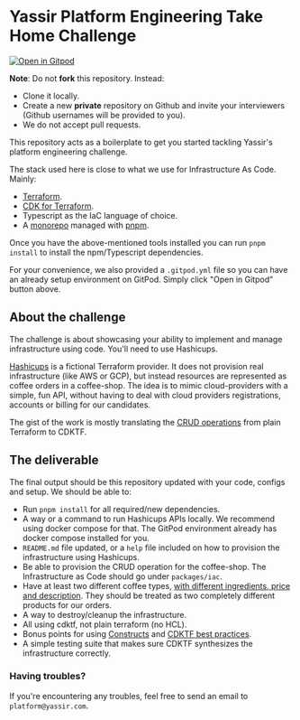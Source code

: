 # Yassir Platform Engineering Take Home Challenge

[![Open in Gitpod](https://gitpod.io/button/open-in-gitpod.svg)](https://gitpod.io/#https://github.com/YAtechnologies/platform-challenge)

**Note**: Do not **fork** this repository. Instead:
- Clone it locally.
- Create a new **private** repository on Github and invite your interviewers (Github usernames will be provided to you).
- We do not accept pull requests.

This repository acts as a boilerplate to get you started tackling Yassir's platform engineering challenge.

The stack used here is close to what we use for Infrastructure As Code. Mainly:

- [Terraform](https://developer.hashicorp.com/terraform/tutorials/aws-get-started/install-cli).
- [CDK for Terraform](https://developer.hashicorp.com/terraform/tutorials/cdktf/cdktf-install).
- Typescript as the IaC language of choice.
- A [monorepo](https://monorepo.tools/) managed with [pnpm](https://pnpm.io/).

Once you have the above-mentioned tools installed you can run `pnpm install` to install the npm/Typescript dependencies.

For your convenience, we also provided a `.gitpod.yml` file so you can have an already setup environment on GitPod. Simply click "Open in Gitpod" button above.

## About the challenge
The challenge is about showcasing your ability to implement and manage infrastructure using code. You'll need to use Hashicups.

[Hashicups](https://registry.terraform.io/providers/hashicorp/hashicups/latest/docs) is a fictional Terraform provider. It does not provision real infrastructure (like AWS or GCP), but instead resources are represented as coffee
orders in a coffee-shop. The idea is to mimic cloud-providers with a simple, fun API, without having to deal with cloud providers registrations, accounts or billing for our candidates.

The gist of the work is mostly translating the [CRUD operations](https://developer.hashicorp.com/terraform/tutorials/providers/provider-use) from plain Terraform to CDKTF.


## The deliverable
The final output should be this repository updated with your code, configs and setup. We should be able to:
- Run `pnpm install` for all required/new dependencies.
- A way or a command to run Hashicups APIs locally. We recommend using docker compose for that. The GitPod environment already has docker compose installed for you.
- `README.md` file updated, or a `help` file included on how to provision the infrastructure using Hashicups.
- Be able to provision the CRUD operation for the coffee-shop. The Infrastructure as Code should go under `packages/iac`.
- Have at least two different coffee types, [with different ingredients, price and description](https://registry.terraform.io/providers/hashicorp/hashicups/latest/docs/data-sources/coffee). They should be treated as two completely different products for our orders.
- A way to destroy/cleanup the infrastructure.
- All using cdktf, not plain terraform (no HCL).
- Bonus points for using [Constructs](https://developer.hashicorp.com/terraform/cdktf/concepts/constructs) and [CDKTF best practices](https://developer.hashicorp.com/terraform/cdktf/create-and-deploy/best-practices).
- A simple testing suite that makes sure CDKTF synthesizes the infrastructure correctly.

### Having troubles?
If you're encountering any troubles, feel free to send an email to `platform@yassir.com`.

